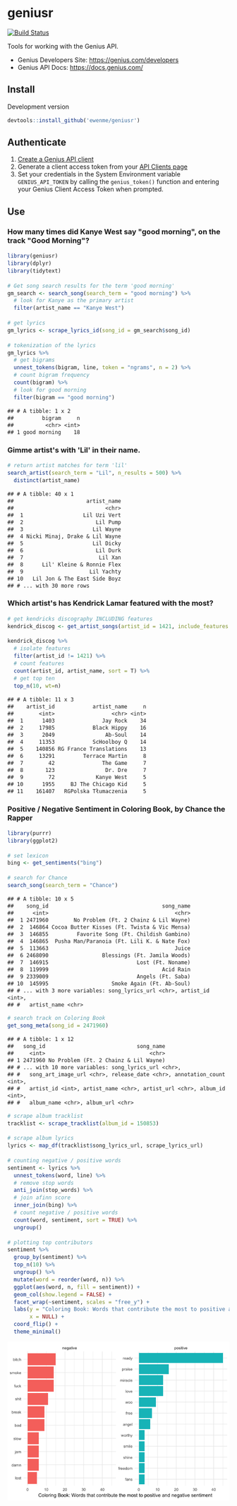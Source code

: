 geniusr
================

[![Build Status](https://travis-ci.org/ewenme/geniusr.png)](https://travis-ci.org/ewenme/geniusr)

Tools for working with the Genius API.

-   Genius Developers Site: <https://genius.com/developers>
-   Genius API Docs: <https://docs.genius.com/>

Install
-------

Development version

``` r
devtools::install_github('ewenme/geniusr')
```

Authenticate
------------

1.  [Create a Genius API client](https://genius.com/api-clients/new)
2.  Generate a client access token from your [API Clients page](https://genius.com/api-clients)
3.  Set your credentials in the System Environment variable `GENIUS_API_TOKEN` by calling the `genius_token()` function and entering your Genius Client Access Token when prompted.

Use
---

### How many times did Kanye West say "good morning", on the track "Good Morning"?

``` r
library(geniusr)
library(dplyr)
library(tidytext)

# Get song search results for the term 'good morning'
gm_search <- search_song(search_term = "good morning") %>%
  # look for Kanye as the primary artist
  filter(artist_name == "Kanye West")

# get lyrics
gm_lyrics <- scrape_lyrics_id(song_id = gm_search$song_id)

# tokenization of the lyrics
gm_lyrics %>%
  # get bigrams
  unnest_tokens(bigram, line, token = "ngrams", n = 2) %>%
  # count bigram frequency
  count(bigram) %>%
  # look for good morning
  filter(bigram == "good morning")
```

    ## # A tibble: 1 x 2
    ##         bigram     n
    ##          <chr> <int>
    ## 1 good morning    18

### Gimme artist's with 'Lil' in their name.

``` r
# return artist matches for term 'lil'
search_artist(search_term = "Lil", n_results = 500) %>% 
  distinct(artist_name)
```

    ## # A tibble: 40 x 1
    ##                       artist_name
    ##                             <chr>
    ##  1                   Lil Uzi Vert
    ##  2                       Lil Pump
    ##  3                      Lil Wayne
    ##  4 Nicki Minaj, Drake & Lil Wayne
    ##  5                      Lil Dicky
    ##  6                       Lil Durk
    ##  7                        Lil Xan
    ##  8      Lil' Kleine & Ronnie Flex
    ##  9                     Lil Yachty
    ## 10   Lil Jon & The East Side Boyz
    ## # ... with 30 more rows

### Which artist's has Kendrick Lamar featured with the most?

``` r
# get kendricks discography INCLUDING features
kendrick_discog <- get_artist_songs(artist_id = 1421, include_features = TRUE)

kendrick_discog %>%
  # isolate features
  filter(artist_id != 1421) %>%
  # count features
  count(artist_id, artist_name, sort = T) %>%
  # get top ten
  top_n(10, wt=n)
```

    ## # A tibble: 11 x 3
    ##    artist_id            artist_name     n
    ##        <int>                  <chr> <int>
    ##  1      1403               Jay Rock    34
    ##  2     17985            Black Hippy    16
    ##  3      2049                Ab-Soul    14
    ##  4     11353            ScHoolboy Q    14
    ##  5    140856 RG France Translations    13
    ##  6     13291         Terrace Martin     8
    ##  7        42               The Game     7
    ##  8       123                Dr. Dre     7
    ##  9        72             Kanye West     5
    ## 10      1955     BJ The Chicago Kid     5
    ## 11    161407   RGPolska Tłumaczenia     5

### Positive / Negative Sentiment in Coloring Book, by Chance the Rapper

``` r
library(purrr)
library(ggplot2)

# set lexicon
bing <- get_sentiments("bing")

# search for Chance
search_song(search_term = "Chance")
```

    ## # A tibble: 10 x 5
    ##    song_id                                    song_name
    ##      <int>                                        <chr>
    ##  1 2471960        No Problem (Ft. 2 Chainz & Lil Wayne)
    ##  2  146864 Cocoa Butter Kisses (Ft. Twista & Vic Mensa)
    ##  3  146855         Favorite Song (Ft. Childish Gambino)
    ##  4  146865  Pusha Man/Paranoia (Ft. Lili K. & Nate Fox)
    ##  5  113663                                        Juice
    ##  6 2468090                 Blessings (Ft. Jamila Woods)
    ##  7  146915                            Lost (Ft. Noname)
    ##  8  119999                                    Acid Rain
    ##  9 2339009                            Angels (Ft. Saba)
    ## 10  145995                    Smoke Again (Ft. Ab-Soul)
    ## # ... with 3 more variables: song_lyrics_url <chr>, artist_id <int>,
    ## #   artist_name <chr>

``` r
# search track on Coloring Book
get_song_meta(song_id = 2471960)
```

    ## # A tibble: 1 x 12
    ##   song_id                             song_name
    ##     <int>                                 <chr>
    ## 1 2471960 No Problem (Ft. 2 Chainz & Lil Wayne)
    ## # ... with 10 more variables: song_lyrics_url <chr>,
    ## #   song_art_image_url <chr>, release_date <chr>, annotation_count <int>,
    ## #   artist_id <int>, artist_name <chr>, artist_url <chr>, album_id <int>,
    ## #   album_name <chr>, album_url <chr>

``` r
# scrape album tracklist
tracklist <- scrape_tracklist(album_id = 150853)

# scrape album lyrics
lyrics <- map_df(tracklist$song_lyrics_url, scrape_lyrics_url)

# counting negative / positive words
sentiment <- lyrics %>%
  unnest_tokens(word, line) %>%
  # remove stop words
  anti_join(stop_words) %>%
  # join afinn score
  inner_join(bing) %>%
  # count negative / positive words
  count(word, sentiment, sort = TRUE) %>%
  ungroup()

# plotting top contributors
sentiment %>%
  group_by(sentiment) %>%
  top_n(10) %>%
  ungroup() %>%
  mutate(word = reorder(word, n)) %>%
  ggplot(aes(word, n, fill = sentiment)) +
  geom_col(show.legend = FALSE) +
  facet_wrap(~sentiment, scales = "free_y") +
  labs(y = "Coloring Book: Words that contribute the most to positive and negative sentiment",
       x = NULL) +
  coord_flip() +
  theme_minimal()
```

![](README_files/figure-markdown_github/coloring_sentiment-1.png)
